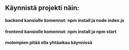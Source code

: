 ## Käynnistä projekti näin:  
#### backend kansiolle komennot: npm install ja node index.js  
#### frontend kansiolle komennot: npm install ja npm start  
#### molempien pitää olla yhtäaikaa käynnissä
